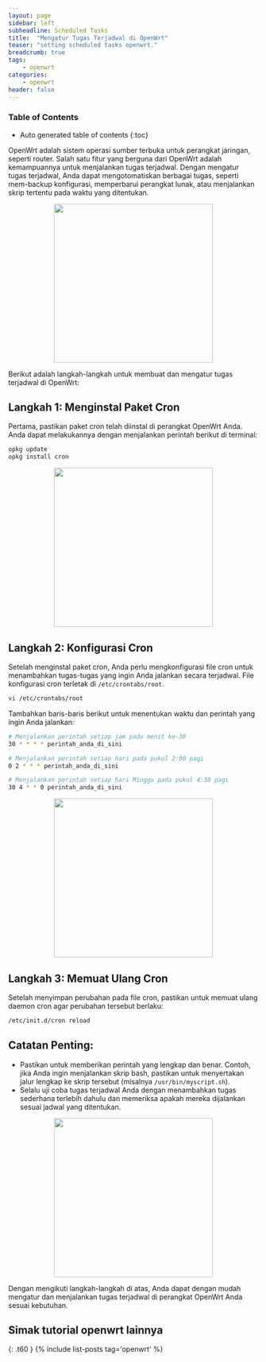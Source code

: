 ```yaml
---
layout: page
sidebar: left
subheadline: Scheduled Tasks
title:  "Mengatur Tugas Terjadwal di OpenWrt"
teaser: "setting scheduled tasks openwrt."
breadcrumb: true
tags:
    - openwrt
categories:
    - openwrt
header: false
---
```

### Table of Contents
*  Auto generated table of contents
{:toc}

OpenWrt adalah sistem operasi sumber terbuka untuk perangkat jaringan, seperti router. Salah satu fitur yang berguna dari OpenWrt adalah kemampuannya untuk menjalankan tugas terjadwal. Dengan mengatur tugas terjadwal, Anda dapat mengotomatiskan berbagai tugas, seperti mem-backup konfigurasi, memperbarui perangkat lunak, atau menjalankan skrip tertentu pada waktu yang ditentukan.

<center><a href="https://shope.ee/7fC6foRbmb" target="_blank"><img src="https://blogger.googleusercontent.com/img/b/R29vZ2xl/AVvXsEi6th-GjZI-0MAlsFc8uy07oAHeAYfwgPYPc9KjQbaf2t8_CE6JBrcWhpu_g9rdg9Pv2UmzZMqImu_MMQh21x8fe9H6eZz7oBV-Ta_7-MtH7PucGus_T3eL7y-5tnUOXnFnYCIe6xpd71e9E3CpEQLx2Cs7LoUiaQmrC7UiYbTzGAQV96vCCqcVbD5Dyge7/s692/no_markReactNative-snapshot-image_16.png" width="320" height="320"></a></center>

Berikut adalah langkah-langkah untuk membuat dan mengatur tugas terjadwal di OpenWrt:

## Langkah 1: Menginstal Paket Cron

Pertama, pastikan paket cron telah diinstal di perangkat OpenWrt Anda. Anda dapat melakukannya dengan menjalankan perintah berikut di terminal:

```bash
opkg update
opkg install cron
```

<center><a href="https://shope.ee/3L37VGNJOy" target="_blank"><img src="https://blogger.googleusercontent.com/img/b/R29vZ2xl/AVvXsEg-mheNqpfyPhttt6bxh3dNYou58CsY5nHn1BnoU1R9-1I7nby81mIYFkW2Ye5eoUbPTAj1EXV12LuAUlGj8IELIv2Lo3vg5L7YUpxtowSUVu0HTV9y-mD3bIfFlmDsB-fx7I7Z1yFHN9V5JLpde8Ztbd2ynKhbj2F1VvtaRJlo8F1rhUZiP8YTHpr_FNgf/s692/no_markReactNative-snapshot-image_14.png" width="320" height="320"></a></center>

## Langkah 2: Konfigurasi Cron

Setelah menginstal paket cron, Anda perlu mengkonfigurasi file cron untuk menambahkan tugas-tugas yang ingin Anda jalankan secara terjadwal. File konfigurasi cron terletak di `/etc/crontabs/root`.

```bash
vi /etc/crontabs/root
```

Tambahkan baris-baris berikut untuk menentukan waktu dan perintah yang ingin Anda jalankan:

```bash
# Menjalankan perintah setiap jam pada menit ke-30
30 * * * * perintah_anda_di_sini

# Menjalankan perintah setiap hari pada pukul 2:00 pagi
0 2 * * * perintah_anda_di_sini

# Menjalankan perintah setiap hari Minggu pada pukul 4:30 pagi
30 4 * * 0 perintah_anda_di_sini
```

<center><a href="https://shope.ee/AUWHzCfxKa" target="_blank"><img src="https://blogger.googleusercontent.com/img/b/R29vZ2xl/AVvXsEgpbULz3IUJfJ5bmJFaSCX7xGRZ-ghSiiN9rIUK8GtFT8hA09YYtqaHSFonXJEVO8yMu4tKPdnjozs2thxUOF96uBCJsrqG9-Nc23EkrztW0inoAgkyI52ZADPWR79FT4WPcMap91PiCFVgsGuKk7xBrfxBWvrC9jV_7GGtIhD_Zy5krYpyHI7iKNGClGZL/s320/no_markReactNative-snapshot-image_13.png" width="320" height="320"></a></center>

## Langkah 3: Memuat Ulang Cron

Setelah menyimpan perubahan pada file cron, pastikan untuk memuat ulang daemon cron agar perubahan tersebut berlaku:

```bash
/etc/init.d/cron reload
```

## Catatan Penting:

- Pastikan untuk memberikan perintah yang lengkap dan benar. Contoh, jika Anda ingin menjalankan skrip bash, pastikan untuk menyertakan jalur lengkap ke skrip tersebut (misalnya `/usr/bin/myscript.sh`).
- Selalu uji coba tugas terjadwal Anda dengan menambahkan tugas sederhana terlebih dahulu dan memeriksa apakah mereka dijalankan sesuai jadwal yang ditentukan.

<center><a href="https://shope.ee/8pO43diEs4" target="_blank"><img src="https://blogger.googleusercontent.com/img/b/R29vZ2xl/AVvXsEhctCeCAHlKBLXbKXscZ3w2oZLwK9-foI3fqdYVTzk1p1jTBZunhmIC1FB_neNBtDmcJISzsPaP1S80c48RiYFirxdK7aRNSS7MHn_4jb5B8TpWc5lGJDnZ2jNNI-gEnzPfZHSZkK45mPzIX9frArr57txP8NE27FPkteG_4QrENkMecrlxfUjBhZcomRVp/s692/no_markReactNative-snapshot-image_15.png" width="320" height="320"></a></center>

Dengan mengikuti langkah-langkah di atas, Anda dapat dengan mudah mengatur dan menjalankan tugas terjadwal di perangkat OpenWrt Anda sesuai kebutuhan.

## Simak tutorial openwrt lainnya
{: .t60 }
{% include list-posts tag='openwrt' %}